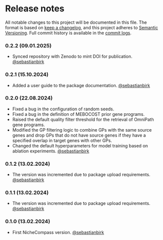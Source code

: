 # Release notes

All notable changes to this project will be documented in this file. The format
is based on [keep a changelog], and this project adheres to
[Semantic Versioning]. Full commit history is available in the [commit logs].

### 0.2.2 (09.01.2025)

-   Synced repository with Zenodo to mint DOI for publication.
[@sebastianbirk]

### 0.2.1 (15.10.2024)

-   Added a user guide to the package documentation.
[@sebastianbirk]

### 0.2.0 (22.08.2024)

-   Fixed a bug in the configuration of random seeds.
-   Fixed a bug in the definition of MEBOCOST prior gene programs.
-   Raised the default quality filter threshold for the retrieval of OmniPath gene programs.
-   Modified the GP filtering logic to combine GPs with the same source genes and drop GPs that do not have source genes if they have a specified overlap in target genes with other GPs.
-   Changed the default hyperparameters for model training based on ablation experiments.
[@sebastianbirk]

### 0.1.2 (13.02.2024)

-   The version was incremented due to package upload requirements.
[@sebastianbirk]

### 0.1.1 (13.02.2024)

-   The version was incremented due to package upload requirements.
[@sebastianbirk]

### 0.1.0 (13.02.2024)

-   First NicheCompass version.
[@sebastianbirk]

[keep a changelog]: https://keepachangelog.com/en/1.0.0/
[Semantic Versioning]: https://semver.org/spec/v2.0.0.html
[commit logs]: https://github.com/Lotfollahi-lab/nichecompass/commits
[@sebastianbirk]: https://github.com/sebastianbirk
